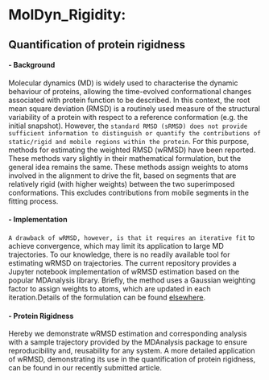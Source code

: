 # MolDyn_Rigidity: 
## **Quantification of protein rigidness**
#### - Background
Molecular dynamics (MD) is widely used to characterise the dynamic behaviour of proteins, allowing the time-evolved conformational changes associated with protein function to be described. In this context, the root mean square deviation (RMSD) is a routinely used measure of the structural variability of a protein with respect to a reference conformation (e.g. the initial snapshot). However, the `standard RMSD (sRMSD) does not provide sufficient information to distinguish or quantify the contributions of static/rigid and mobile regions within the protein`. For this purpose, methods for estimating the weighted RMSD (wRMSD) have been reported. These methods vary slightly in their mathematical formulation, but the general idea remains the same. These methods assign weights to atoms involved in the alignment to drive the fit, based on segments that are relatively rigid (with higher weights) between the two superimposed conformations. This excludes contributions from mobile segments in the fitting process. 
#### - Implementation
`A drawback of wRMSD, however, is that it requires an iterative fit` to achieve convergence, which may limit its application to large MD trajectories. To our knowledge, there is no readily available tool for estimating wRMSD on trajectories. The current repository provides a Jupyter notebook implementation of wRMSD estimation based on the popular MDAnalysis library. Briefly, the method uses a Gaussian weighting factor to assign weights to atoms, which are updated in each iteration.Details of the formulation can be found [elsewhere](https://pubmed.ncbi.nlm.nih.gov/16565070/).
#### - Protein Rigidness
Hereby we demonstrate wRMSD estimation and corresponding analysis with a sample trajectory provided by the MDAnalysis package to ensure reproducibility and, reusability for any system. A more detailed application of wRMSD, demonstrating its use in the quantification of protein rigidness, can be found in our recently submitted article.
